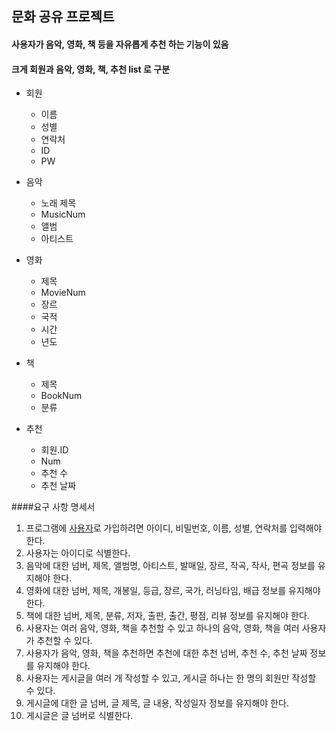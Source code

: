 ## 문화 공유 프로젝트

#### 사용자가 음악, 영화, 책 등을 자유롭게 추천 하는 기능이 있음
#### 크게 회원과 음악, 영화, 책, 추천 list 로 구분

* 회원
   - 이름
   - 성별
   - 연락처
   - ID
   - PW

* 음악 
   - 노래 제목
   - MusicNum
   - 앨범
   - 아티스트

* 영화 
   - 제목
   - MovieNum
   - 장르
   - 국적
   - 시간
   - 년도

* 책 
   - 제목
   - BookNum
   - 분류

* 추천
   - 회원.ID
   - Num
   - 추천 수
   - 추천 날짜


####요구 사항 명세서

1.	프로그램에 <u>사용자</u>로 가입하려면 아이디, 비밀번호, 이름, 성별, 연락처를 입력해야 한다.
2.	사용자는 아이디로 식별한다.
3.	음악에 대한 넘버, 제목, 앨범명, 아티스트, 발매일, 장르, 작곡, 작사, 편곡 정보를 유지해야 한다.
4.	영화에 대한 넘버, 제목, 개봉일, 등급, 장르, 국가, 러닝타임, 배급 정보를 유지해야 한다.
5.	책에 대한 넘버, 제목, 분류, 저자, 출판, 출간, 평점, 리뷰 정보를 유지해야 한다.
6.	사용자는 여러 음악, 영화, 책을 추천할 수 있고 하나의 음악, 영화, 책을 여러 사용자가 추천할 수 있다. 
7.	사용자가 음악, 영화, 책을 추천하면 추천에 대한 추천 넘버, 추천 수, 추천 날짜 정보를 유지해야 한다.
8.	사용자는 게시글을 여러 개 작성할 수 있고, 게시글 하나는 한 명의 회원만 작성할 수 있다.
9.	게시글에 대한 글 넘버, 글 제목, 글 내용, 작성일자 정보를 유지해야 한다.
10.	게시글은 글 넘버로 식별한다.


